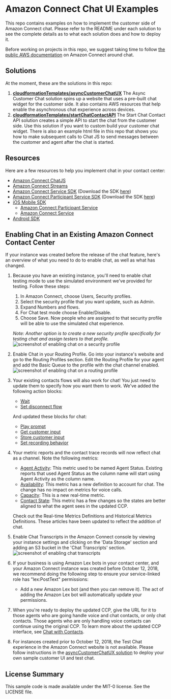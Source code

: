 # Amazon Connect Chat UI Examples

This repo contains examples on how to implement the customer side of Amazon Connect chat. Please refer to the README under each solution to see the complete details as to what each solution does and how to deploy it.

Before working on projects in this repo, we suggest taking time to follow [the public AWS documentation](https://docs.aws.amazon.com/connect/latest/adminguide/amazon-connect-get-started.html) on Amazon Connect around chat.

## Solutions

At the moment, these are the solutions in this repo:

1) **[cloudformationTemplates/asyncCustomerChatUX](https://github.com/kpmadhan/amazon-connect-chat-ui-examples/tree/master/cloudformationTemplates/asyncCustomerChatUX)**
    The Async Customer Chat solution spins up a website that uses a pre-built chat widget for the customer side. It also contains AWS resources that help enable the asynchronous chat experience across devices.
2) **[cloudformationTemplates/startChatContactAPI](https://github.com/kpmadhan/amazon-connect-chat-ui-examples/tree/master/cloudformationTemplates/startChatContactAPI)**
    The Start Chat Contact API solution creates a simple API to start the chat from the customer side. Use this solution if you want to custom build your customer chat widget. There is also an example html file in this repo that shows you how to make subsequent calls to Chat JS to send messages between the customer and agent after the chat is started.
    
## Resources

Here are a few resources to help you implement chat in your contact center:
- [Amazon Connect ChatJS](https://github.com/kpmadhan/amazon-connect-chatjs)
- [Amazon Connect Streams](https://github.com/aws/amazon-connect-streams)
- [Amazon Connect Service SDK](https://docs-aws.amazon.com/connect/latest/APIReference/Welcome.html) (Download the SDK [here](https://github.com/aws/))
- [Amazon Connect Participant Service SDK](https://docs-aws.amazon.com/connect-participant/latest/APIReference/Welcome.html) (Download the SDK [here](https://github.com/aws/))
- [iOS Mobile SDK](https://github.com/aws-amplify/aws-sdk-ios)
    - [Amazon Connect Participant Service](https://cocoapods.org/pods/AWSConnectParticipant)
    - [Amazon Connect Service](https://cocoapods.org/pods/AWSConnect)
- [Android SDK](https://github.com/aws-amplify/aws-sdk-android)
    
## Enabling Chat in an Existing Amazon Connect Contact Center

If your instance was created before the release of the chat feature, here's an overview of what you need to do to enable chat, as well as what has changed.

1. Because you have an existing instance, you'll need to enable chat testing mode to use the simulated environment we've provided for testing. Follow these steps:
    1. In Amazon Connect, choose Users, Security profiles.
    2. Select the security profile that you want update, such as Admin.
    3. Expand Numbers and flows.
    4. For Chat test mode choose Enable/Disable.
    5. Choose Save. Now people who are assigned to that security profile will be able to use the simulated chat experience.
 
    *Note: Another option is to create a new security profile specifically for testing chat and assign testers to that profile.*
![screenshot of enabling chat on a security profile](images/securityProfile.png)
2. Enable Chat in your Routing Profile. Go into your instance's website and go to the Routing Profiles section. Edit the Routing Profile for your agent and add the Basic Queue to the profile with the chat channel enabled.
![screenshot of enabling chat on a routing profile](images/chatRoutingProfile.png)
3. Your existing contacts flows will also work for chat! You just need to update them to specify how you want them to work. 
    We've added the following action blocks:
    - [Wait](https://docs.aws.amazon.com/connect/latest/adminguide/contact-blocks.html#wait)
    - [Set disconnect flow](https://docs.aws.amazon.com/connect/latest/adminguide/contact-blocks.html#set-disconnect-flow)
    
    And updated these blocks for chat:
    - [Play prompt](https://docs.aws.amazon.com/connect/latest/adminguide/contact-blocks.html#play)
    - [Get customer input](https://docs.aws.amazon.com/connect/latest/adminguide/contact-blocks.html#get-customer-input)
    - [Store customer input](https://docs.aws.amazon.com/connect/latest/adminguide/contact-blocks.html#store-customer-input)
    - [Set recording behavior](https://docs.aws.amazon.com/connect/latest/adminguide/contact-blocks.html#set-recording-behavior)
4. Your metric reports and the contact trace records will now reflect chat as a channel. Note the following metrics:
    - [Agent Activity](https://docs.aws.amazon.com/connect/latest/adminguide/real-time-metrics-definitions.html#agent-activity-state-real-time): This metric used to be named Agent Status. Existing reports that used Agent Status as the column name will start using Agent Activity as the column name.
    - [Availability](https://docs.aws.amazon.com/connect/latest/adminguide/real-time-metrics-definitions.html#availability-real-time): This metric has a new definition to account for chat. The change has no impact on metrics for voice calls.
    - [Capacity](https://docs.aws.amazon.com/connect/latest/adminguide/real-time-metrics-definitions.html#capacity-real-time): This is a new real-time metric.
    - [Contact State](https://docs.aws.amazon.com/connect/latest/adminguide/real-time-metrics-definitions.html#contact-state-real-time): This metric has a few changes so the states are better aligned to what the agent sees in the updated CCP.
    
    Check out the Real-time Metrics Definitions and Historical Metrics Definitions. These articles have been updated to reflect the addition of chat.
5. Enable Chat Transcripts in the Amazon Connect console by viewing your instance settings and clicking on the 'Data Storage' section and adding an S3 bucket in the 'Chat Transcripts' section.
    ![screenshot of enabling chat transcripts](images/chatTranscript.png)
6. If your business is using Amazon Lex bots in your contact center, and your Amazon Connect instance was created before October 12, 2018, we recommend doing the following step to ensure your service-linked role has "lex:PostText" permissions:
    - Add a new Amazon Lex bot (and then you can remove it). The act of adding the Amazon Lex bot will automatically update your permissions.
7. When you're ready to deploy the updated CCP, give the URL for it to those agents who are going handle voice and chat contacts, or only chat contacts. Those agents who are only handling voice contacts can continue using the original CCP. To learn more about the updated CCP interface, see [Chat with Contacts](https://docs.aws.amazon.com/connect/latest/adminguide/work-with-chats.html).
8. For instances created prior to October 12, 2018, the Test Chat experience in the Amazon Connect website is not available. Please follow instructions in the  [asyncCustomerChatUX solution](https://github.com/kpmadhan/amazon-connect-chat-ui-examples/tree/master/cloudformationTemplates/asyncCustomerChatUX) to deploy your own sample customer UI and test chat.

## License Summary

This sample code is made available under the MIT-0 license. See the LICENSE file.
